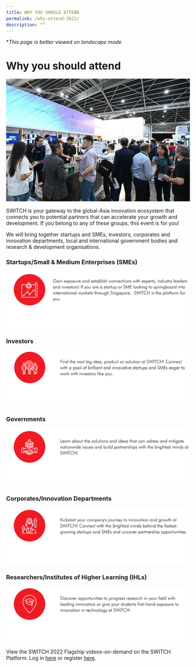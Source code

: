 ```yaml
---
title: WHY YOU SHOULD ATTEND
permalink: /why-attend-2022/
description: ""
---
```

**This page is better viewed on landscape mode*
# **Why you should attend**
![Networking](/images/Networking.jpg)

SWITCH is your gateway to the global-Asia innovation ecosystem that connects you to potential partners that can accelerate your growth and development. If you belong to any of these groups, this event is for you!

We will bring together startups and SMEs, investors, corporates and innovation departments, local and international government bodies and research & development organisations. 

### **Startups/Small & Medium Enterprises (SMEs)**
![](/images/SWITCH%202022%20Landing%20Page/Yiran_2207%20Before%20Launch/Why%20Attend/Startups.png)
### **Investors**
![](/images/SWITCH%202022%20Landing%20Page/Yiran_2207%20Before%20Launch/Why%20Attend/Investors.png)
### **Governments**
![](/images/SWITCH%202022%20Landing%20Page/Yiran_2207%20Before%20Launch/Why%20Attend/Governments%20&%20Regulators.png)
### **Corporates/Innovation Departments**
![](/images/SWITCH%202022%20Landing%20Page/Yiran_2207%20Before%20Launch/Why%20Attend/Corporate%20Builders.png)
### **Researchers/Institutes of Higher Learning (IHLs)**
![](/images/SWITCH%202022%20Landing%20Page/Yiran_2207%20Before%20Launch/Why%20Attend/Research%20Institutes%20and%20Higher%20Learning.png)

View the SWITCH 2022 Flagship videos-on-demand on the SWITCH Platform. Log in [here](https://community.switchsg.org/login) or register [here](https://community.switchsg.org/register).